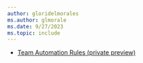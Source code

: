 ```yaml
---
author: gloridelmorales
ms.author: glmorale
ms.date: 9/27/2023
ms.topic: include
---
```


- [Team Automation Rules (private preview)](#team-automation-rules-private-preview)
